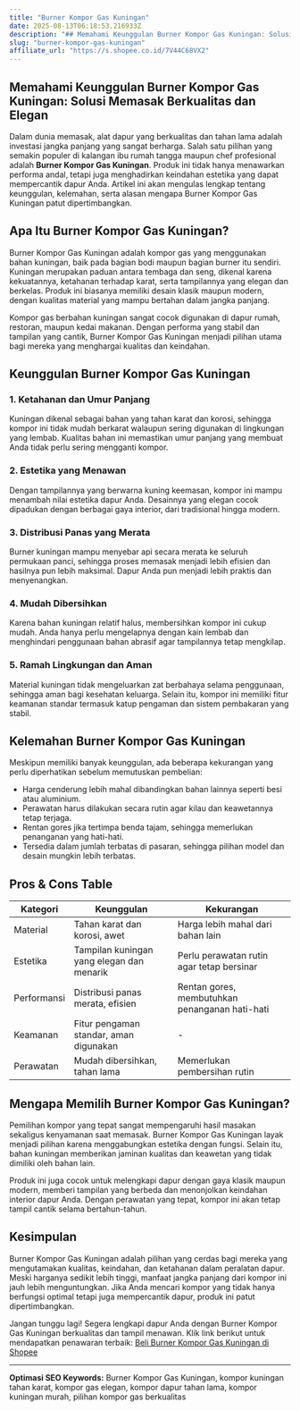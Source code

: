 ```yaml
---
title: "Burner Kompor Gas Kuningan"
date: 2025-08-13T06:18:53.216933Z
description: "## Memahami Keunggulan Burner Kompor Gas Kuningan: Solusi Memasak Berkualitas dan Elegan..."
slug: "burner-kompor-gas-kuningan"
affiliate_url: "https://s.shopee.co.id/7V44C68VX2"
---
```

## Memahami Keunggulan Burner Kompor Gas Kuningan: Solusi Memasak Berkualitas dan Elegan

Dalam dunia memasak, alat dapur yang berkualitas dan tahan lama adalah investasi jangka panjang yang sangat berharga. Salah satu pilihan yang semakin populer di kalangan ibu rumah tangga maupun chef profesional adalah **Burner Kompor Gas Kuningan**. Produk ini tidak hanya menawarkan performa andal, tetapi juga menghadirkan keindahan estetika yang dapat mempercantik dapur Anda. Artikel ini akan mengulas lengkap tentang keunggulan, kelemahan, serta alasan mengapa Burner Kompor Gas Kuningan patut dipertimbangkan.

## Apa Itu Burner Kompor Gas Kuningan?

Burner Kompor Gas Kuningan adalah kompor gas yang menggunakan bahan kuningan, baik pada bagian bodi maupun bagian burner itu sendiri. Kuningan merupakan paduan antara tembaga dan seng, dikenal karena kekuatannya, ketahanan terhadap karat, serta tampilannya yang elegan dan berkelas. Produk ini biasanya memiliki desain klasik maupun modern, dengan kualitas material yang mampu bertahan dalam jangka panjang.

Kompor gas berbahan kuningan sangat cocok digunakan di dapur rumah, restoran, maupun kedai makanan. Dengan performa yang stabil dan tampilan yang cantik, Burner Kompor Gas Kuningan menjadi pilihan utama bagi mereka yang menghargai kualitas dan keindahan.

## Keunggulan Burner Kompor Gas Kuningan

### 1. Ketahanan dan Umur Panjang

Kuningan dikenal sebagai bahan yang tahan karat dan korosi, sehingga kompor ini tidak mudah berkarat walaupun sering digunakan di lingkungan yang lembab. Kualitas bahan ini memastikan umur panjang yang membuat Anda tidak perlu sering mengganti kompor.

### 2. Estetika yang Menawan

Dengan tampilannya yang berwarna kuning keemasan, kompor ini mampu menambah nilai estetika dapur Anda. Desainnya yang elegan cocok dipadukan dengan berbagai gaya interior, dari tradisional hingga modern.

### 3. Distribusi Panas yang Merata

Burner kuningan mampu menyebar api secara merata ke seluruh permukaan panci, sehingga proses memasak menjadi lebih efisien dan hasilnya pun lebih maksimal. Dapur Anda pun menjadi lebih praktis dan menyenangkan.

### 4. Mudah Dibersihkan

Karena bahan kuningan relatif halus, membersihkan kompor ini cukup mudah. Anda hanya perlu mengelapnya dengan kain lembab dan menghindari penggunaan bahan abrasif agar tampilannya tetap mengkilap.

### 5. Ramah Lingkungan dan Aman

Material kuningan tidak mengeluarkan zat berbahaya selama penggunaan, sehingga aman bagi kesehatan keluarga. Selain itu, kompor ini memiliki fitur keamanan standar termasuk katup pengaman dan sistem pembakaran yang stabil.

## Kelemahan Burner Kompor Gas Kuningan

Meskipun memiliki banyak keunggulan, ada beberapa kekurangan yang perlu diperhatikan sebelum memutuskan pembelian:

- Harga cenderung lebih mahal dibandingkan bahan lainnya seperti besi atau aluminium.
- Perawatan harus dilakukan secara rutin agar kilau dan keawetannya tetap terjaga.
- Rentan gores jika tertimpa benda tajam, sehingga memerlukan penanganan yang hati-hati.
- Tersedia dalam jumlah terbatas di pasaran, sehingga pilihan model dan desain mungkin lebih terbatas.

## Pros & Cons Table

| Kategori          | Keunggulan                                     | Kekurangan                                   |
|------------------|------------------------------------------------|----------------------------------------------|
| Material         | Tahan karat dan korosi, awet                  | Harga lebih mahal dari bahan lain           |
| Estetika        | Tampilan kuningan yang elegan dan menarik     | Perlu perawatan rutin agar tetap bersinar |
| Performansi    | Distribusi panas merata, efisien              | Rentan gores, membutuhkan penanganan hati-hati |
| Keamanan         | Fitur pengaman standar, aman digunakan       | -                                            |
| Perawatan      | Mudah dibersihkan, tahan lama                 | Memerlukan pembersihan rutin               |

## Mengapa Memilih Burner Kompor Gas Kuningan?

Pemilihan kompor yang tepat sangat mempengaruhi hasil masakan sekaligus kenyamanan saat memasak. Burner Kompor Gas Kuningan layak menjadi pilihan karena menggabungkan estetika dengan fungsi. Selain itu, bahan kuningan memberikan jaminan kualitas dan keawetan yang tidak dimiliki oleh bahan lain.

Produk ini juga cocok untuk melengkapi dapur dengan gaya klasik maupun modern, memberi tampilan yang berbeda dan menonjolkan keindahan interior dapur Anda. Dengan perawatan yang tepat, kompor ini akan tetap tampil cantik selama bertahun-tahun.

## Kesimpulan

Burner Kompor Gas Kuningan adalah pilihan yang cerdas bagi mereka yang mengutamakan kualitas, keindahan, dan ketahanan dalam peralatan dapur. Meski harganya sedikit lebih tinggi, manfaat jangka panjang dari kompor ini jauh lebih menguntungkan. Jika Anda mencari kompor yang tidak hanya berfungsi optimal tetapi juga mempercantik dapur, produk ini patut dipertimbangkan.

Jangan tunggu lagi! Segera lengkapi dapur Anda dengan Burner Kompor Gas Kuningan berkualitas dan tampil menawan. Klik link berikut untuk mendapatkan penawaran terbaik: [Beli Burner Kompor Gas Kuningan di Shopee](https://s.shopee.co.id/7V44C68VX2)

---

**Optimasi SEO Keywords:** Burner Kompor Gas Kuningan, kompor kuningan tahan karat, kompor gas elegan, kompor dapur tahan lama, kompor kuningan murah, pilihan kompor gas berkualitas